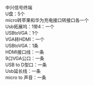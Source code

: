 中兴信号终端     
U盘：5个     
micro转苹果和华为充电接口转接口各一个     
Usb拓展坞：1带4：一个     
USBtoVGA：1个     
VGA转HDMI：一个    
USBtoVGA：1条    
HDMI接口线：一条     
9口VGA公口：一条    
USB to D型口：一条    
Usb延长线：一条    
micro to 声音：一条    

